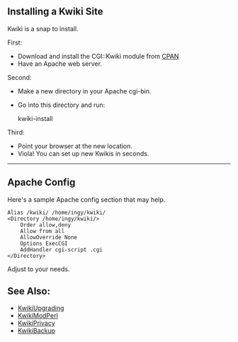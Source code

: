 ## Installing a Kwiki Site

Kwiki is a snap to install.

First:

* Download and install the CGI::Kwiki module from [CPAN](http://search.cpan.org/search?query=cgi-kwiki&mode=dist)
* Have an Apache web server.

Second:

* Make a new directory in your Apache cgi-bin.
* Go into this directory and run:

    kwiki-install

Third:

* Point your browser at the new location.
* Viola! You can set up new Kwikis in seconds.

---

## Apache Config

Here's a sample Apache config section that may help.

    Alias /kwiki/ /home/ingy/kwiki/
    <Directory /home/ingy/kwiki/>
        Order allow,deny
        Allow from all
        AllowOverride None
        Options ExecCGI
        AddHandler cgi-script .cgi
    </Directory>

Adjust to your needs.

## See Also:

* [KwikiUpgrading](/KwikiUpgrading)
* [KwikiModPerl](/KwikiModPerl)
* [KwikiPrivacy](/KwikiPrivacy)
* [KwikiBackup](/KwikiBackup)
